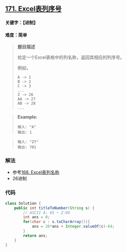 ## [171. Excel表列序号](https://leetcode-cn.com/problems/excel-sheet-column-number/)

#### 关键字：【进制】

#### 难度：简单

> **题目描述**
>
> 给定一个Excel表格中的列名称，返回其相应的列序号。
>
> 例如，
>
>     A -> 1
>     B -> 2
>     C -> 3
>     ...
>     Z -> 26
>     AA -> 27
>     AB -> 28 
>     ...
>

> 
>
> **Example:**
>
> ```
> 输入: "A"
> 输出: 1
> ```

> ```
> 输入: "ZY"
> 输出: 701
> ```


### 解法

- 参考[168. Excel表列名称](https://leetcode-cn.com/problems/excel-sheet-column-title/)
- 26进制

### 代码

```java
class Solution {
    public int titleToNumber(String s) {
        // ASCII A: 65 ~ Z:90
        int ans = 0;
        for(char c : s.toCharArray()){
            ans = 26*ans + Integer.valueOf(c)-64;
        }
        return ans;
    }
}
```


